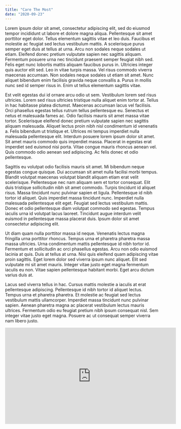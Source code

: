 ```yaml
---
title: "Care The Most"
date: "2020-09-23"
---
```


Lorem ipsum dolor sit amet, consectetur adipiscing elit, sed do eiusmod tempor incididunt ut labore et dolore magna aliqua. Pellentesque sit amet porttitor eget dolor. Tellus elementum sagittis vitae et leo duis. Faucibus et molestie ac feugiat sed lectus vestibulum mattis. A scelerisque purus semper eget duis at tellus at urna. Arcu non sodales neque sodales ut etiam. Eleifend donec pretium vulputate sapien nec sagittis aliquam. Fermentum posuere urna nec tincidunt praesent semper feugiat nibh sed. Felis eget nunc lobortis mattis aliquam faucibus purus in. Ultricies integer quis auctor elit sed. Leo in vitae turpis massa. Vel risus commodo viverra maecenas accumsan. Non sodales neque sodales ut etiam sit amet. Nunc aliquet bibendum enim facilisis gravida neque convallis a. Purus in mollis nunc sed id semper risus in. Enim ut tellus elementum sagittis vitae.

Est velit egestas dui id ornare arcu odio ut sem. Vestibulum lorem sed risus ultricies. Lorem sed risus ultricies tristique nulla aliquet enim tortor at. Tellus in hac habitasse platea dictumst. Maecenas accumsan lacus vel facilisis. Orci phasellus egestas tellus rutrum tellus pellentesque eu. Senectus et netus et malesuada fames ac. Odio facilisis mauris sit amet massa vitae tortor. Scelerisque eleifend donec pretium vulputate sapien nec sagittis aliquam malesuada. Aliquet lectus proin nibh nisl condimentum id venenatis a. Felis bibendum ut tristique et. Ultrices mi tempus imperdiet nulla malesuada pellentesque elit. Interdum posuere lorem ipsum dolor sit amet. Sit amet mauris commodo quis imperdiet massa. Placerat in egestas erat imperdiet sed euismod nisi porta. Vitae congue mauris rhoncus aenean vel. Quis commodo odio aenean sed adipiscing. Ac felis donec et odio pellentesque.

Sagittis eu volutpat odio facilisis mauris sit amet. Mi bibendum neque egestas congue quisque. Dui accumsan sit amet nulla facilisi morbi tempus. Blandit volutpat maecenas volutpat blandit aliquam etiam erat velit scelerisque. Pellentesque nec nam aliquam sem et tortor consequat. Elit duis tristique sollicitudin nibh sit amet commodo. Turpis tincidunt id aliquet risus. Massa tincidunt nunc pulvinar sapien et ligula. Pellentesque id nibh tortor id aliquet. Quis imperdiet massa tincidunt nunc. Imperdiet nulla malesuada pellentesque elit eget. Feugiat sed lectus vestibulum mattis. Donec et odio pellentesque diam volutpat commodo sed egestas. Tempus iaculis urna id volutpat lacus laoreet. Tincidunt augue interdum velit euismod in pellentesque massa placerat duis. Ipsum dolor sit amet consectetur adipiscing elit.

Ut diam quam nulla porttitor massa id neque. Venenatis lectus magna fringilla urna porttitor rhoncus. Tempus urna et pharetra pharetra massa massa ultricies. Urna condimentum mattis pellentesque id nibh tortor id. Fermentum et sollicitudin ac orci phasellus egestas. Arcu non odio euismod lacinia at quis. Duis at tellus at urna. Nisi quis eleifend quam adipiscing vitae proin sagittis. Eget lorem dolor sed viverra ipsum nunc aliquet. Elit sed vulputate mi sit amet mauris. Integer vitae justo eget magna fermentum iaculis eu non. Vitae sapien pellentesque habitant morbi. Eget arcu dictum varius duis at.

Lacus sed viverra tellus in hac. Cursus mattis molestie a iaculis at erat pellentesque adipiscing. Pellentesque id nibh tortor id aliquet lectus. Tempus urna et pharetra pharetra. Et molestie ac feugiat sed lectus vestibulum mattis ullamcorper. Imperdiet massa tincidunt nunc pulvinar sapien. Aenean pharetra magna ac placerat vestibulum lectus mauris ultrices. Fermentum odio eu feugiat pretium nibh ipsum consequat nisl. Sem integer vitae justo eget magna. Posuere ac ut consequat semper viverra nam libero justo.

<iframe width="560" height="315" src="https://www.youtube.com/embed/4SZl1r2O_bY" frameborder="0" allowfullscreen></iframe>